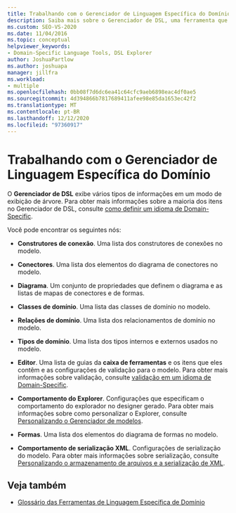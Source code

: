```yaml
---
title: Trabalhando com o Gerenciador de Linguagem Específica do Domínio
description: Saiba mais sobre o Gerenciador de DSL, uma ferramenta que exibe vários tipos de informações em um modo de exibição de árvore e inclui vários nós para definir uma linguagem específica de domínio.
ms.custom: SEO-VS-2020
ms.date: 11/04/2016
ms.topic: conceptual
helpviewer_keywords:
- Domain-Specific Language Tools, DSL Explorer
author: JoshuaPartlow
ms.author: joshuapa
manager: jillfra
ms.workload:
- multiple
ms.openlocfilehash: 0bb08f7d6dc6ea41c64cfc9aeb6898eac4df0ae5
ms.sourcegitcommit: 4d394866b7817689411afee98e85da1653ec42f2
ms.translationtype: MT
ms.contentlocale: pt-BR
ms.lasthandoff: 12/12/2020
ms.locfileid: "97360917"
---
```

# <a name="working-with-the-domain-specific-language-explorer"></a>Trabalhando com o Gerenciador de Linguagem Específica do Domínio
O **Gerenciador de DSL** exibe vários tipos de informações em um modo de exibição de árvore. Para obter mais informações sobre a maioria dos itens no Gerenciador de DSL, consulte [como definir um idioma de Domain-Specific](../modeling/how-to-define-a-domain-specific-language.md).

 Você pode encontrar os seguintes nós:

- **Construtores de conexão**. Uma lista dos construtores de conexões no modelo.

- **Conectores**. Uma lista dos elementos do diagrama de conectores no modelo.

- **Diagrama**. Um conjunto de propriedades que definem o diagrama e as listas de mapas de conectores e de formas.

- **Classes de domínio**. Uma lista das classes de domínio no modelo.

- **Relações de domínio**. Uma lista dos relacionamentos de domínio no modelo.

- **Tipos de domínio**. Uma lista dos tipos internos e externos usados no modelo.

- **Editor**. Uma lista de guias da **caixa de ferramentas** e os itens que eles contêm e as configurações de validação para o modelo. Para obter mais informações sobre validação, consulte [validação em um idioma de Domain-Specific](../modeling/validation-in-a-domain-specific-language.md).

- **Comportamento do Explorer**. Configurações que especificam o comportamento do explorador no designer gerado. Para obter mais informações sobre como personalizar o Explorer, consulte [Personalizando o Gerenciador de modelos](../modeling/customizing-the-model-explorer.md).

- **Formas**. Uma lista dos elementos do diagrama de formas no modelo.

- **Comportamento de serialização XML**. Configurações de serialização do modelo. Para obter mais informações sobre serialização, consulte [Personalizando o armazenamento de arquivos e a serialização de XML](../modeling/customizing-file-storage-and-xml-serialization.md).

## <a name="see-also"></a>Veja também

- [Glossário das Ferramentas de Linguagem Específica de Domínio](/previous-versions/bb126564(v=vs.100))